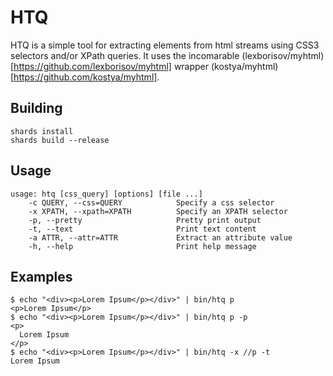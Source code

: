 # HTQ

HTQ is a simple tool for extracting elements from html streams using CSS3 selectors and/or XPath queries. It uses the incomarable (lexborisov/myhtml)[https://github.com/lexborisov/myhtml] wrapper (kostya/myhtml)[https://github.com/kostya/myhtml].

## Building

```shell
shards install
shards build --release
```

## Usage

```
usage: htq [css_query] [options] [file ...]
    -c QUERY, --css=QUERY            Specify a css selector
    -x XPATH, --xpath=XPATH          Specify an XPATH selector
    -p, --pretty                     Pretty print output
    -t, --text                       Print text content
    -a ATTR, --attr=ATTR             Extract an attribute value
    -h, --help                       Print help message
```

## Examples

```
$ echo "<div><p>Lorem Ipsum</p></div>" | bin/htq p
<p>Lorem Ipsum</p>
$ echo "<div><p>Lorem Ipsum</p></div>" | bin/htq p -p
<p>
  Lorem Ipsum
</p>
$ echo "<div><p>Lorem Ipsum</p></div>" | bin/htq -x //p -t
Lorem Ipsum
```
